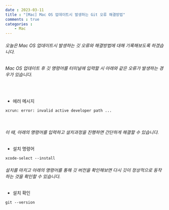 ```yaml
---
date : 2023-03-11
title : "[Mac] Mac OS 업데이트시 발생하는 Git 오류 해결방법"
comments : true
categories : 
    - Mac
---
```


###### 오늘은 Mac OS 업데이트시 발생하는 깃 오류와 해결방법에 대해 기록해보도록 하겠습니다.

###### Mac OS 업데이트 후 깃 명령어를 터미널에 입력할 시 아래와 같은 오류가 발생하는 경우가 있습니다. 

<br>

* 에러 메시지
```
xcrun: error: invalid active developer path ...
```

<br>



###### 이 때, 아래의 명령어를 입력하고 설치과정을 진행하면 간단하게 해결할 수 있습니다.

* 설치 명령어
```
xcode-select --install
```

###### 설치를 마치고 아래의 명령어를 통해 깃 버전을 확인해보면 다시 깃이 정상적으로 동작하는 것을 확인할 수 있습니다.

* 설치 확인
```
git --version
```